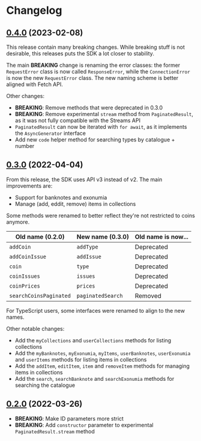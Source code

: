 # Changelog

## [0.4.0](https://github.com/leopiccionia/numista-sdk/compare/v0.3.0...v0.4.0) (2023-02-08)

This release contain many breaking changes. While breaking stuff is not desirable, this releases puts the SDK a lot closer to stability.

The main **BREAKING** change is renaming the error classes: the former `RequestError` class is now called `ResponseError`, while the `ConnectionError` is now the new `RequestError` class. The new naming scheme is better aligned with Fetch API.

Other changes:

- **BREAKING**: Remove methods that were deprecated in 0.3.0
- **BREAKING**: Remove experimental `stream` method from `PaginatedResult`, as it was not fully compatible with the Streams API
- `PaginatedResult` can now be iterated with `for await`, as it implements the `AsyncGenerator` interface
- Add new `code` helper method for searching types by catalogue + number

## [0.3.0](https://github.com/leopiccionia/numista-sdk/compare/v0.2.0...v0.3.0) (2022-04-04)

From this release, the SDK uses API v3 instead of v2. The main improvements are:

- Support for banknotes and exonumia
- Manage (add, eddit, remove) items in collections

Some methods were renamed to better reflect they're not restricted to coins anymore.

| Old name (0.2.0) | New name (0.3.0) | Old name is now... |
|--|--|--|
| `addCoin` | `addType` | Deprecated |
| `addCoinIssue` | `addIssue` | Deprecated |
| `coin` | `type` | Deprecated |
| `coinIssues` | `issues` | Deprecated |
| `coinPrices` | `prices` | Deprecated |
| `searchCoinsPaginated` | `paginatedSearch` | Removed |

For TypeScript users, some interfaces were renamed to align to the new names.

Other notable changes:

- Add the `myCollections` and `userCollections` methods for listing collections
- Add the `myBanknotes`, `myExonumia`, `myItems`, `userBanknotes`, `userExonumia` and `userItems` methods for listing items in collections
- Add the `addItem`, `editItem`, `item` and `removeItem` methods for managing items in collections
- Add the `search`, `searchBanknote` and `searchExonumia` methods for searching the catalogue

## [0.2.0](https://github.com/leopiccionia/numista-sdk/compare/v0.1.0...v0.2.0) (2022-03-26)

- **BREAKING**: Make ID parameters more strict
- **BREAKING**: Add `constructor` parameter to experimental `PaginatedResult.stream` method
